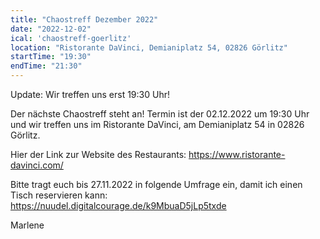 ```yaml
---
title: "Chaostreff Dezember 2022"
date: "2022-12-02"
ical: 'chaostreff-goerlitz'
location: "Ristorante DaVinci, Demianiplatz 54, 02826 Görlitz"
startTime: "19:30"
endTime: "21:30"
---
```


Update: Wir treffen uns erst 19:30 Uhr!

Der nächste Chaostreff steht an! 
Termin ist der 02.12.2022 um 19:30 Uhr und wir treffen uns im Ristorante DaVinci, am Demianiplatz 54 in 02826 Görlitz. 

Hier der Link zur Website des Restaurants: https://www.ristorante-davinci.com/

Bitte tragt euch bis 27.11.2022 in folgende Umfrage ein, damit ich einen Tisch reservieren kann:
https://nuudel.digitalcourage.de/k9MbuaD5jLp5txde

Marlene